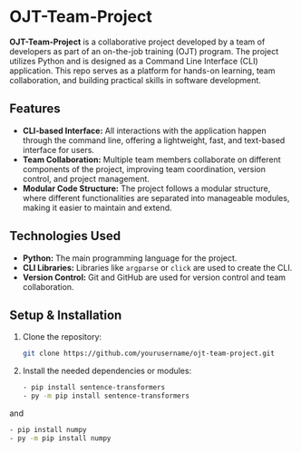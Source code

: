 ﻿# OJT-Team-Project

**OJT-Team-Project** is a collaborative project developed by a team of developers as part of an on-the-job training (OJT) program. The project utilizes Python and is designed as a Command Line Interface (CLI) application. This repo serves as a platform for hands-on learning, team collaboration, and building practical skills in software development.

## Features

- **CLI-based Interface:** All interactions with the application happen through the command line, offering a lightweight, fast, and text-based interface for users.
- **Team Collaboration:** Multiple team members collaborate on different components of the project, improving team coordination, version control, and project management.
- **Modular Code Structure:** The project follows a modular structure, where different functionalities are separated into manageable modules, making it easier to maintain and extend.

## Technologies Used

- **Python:** The main programming language for the project.
- **CLI Libraries:** Libraries like `argparse` or `click` are used to create the CLI.
- **Version Control:** Git and GitHub are used for version control and team collaboration.

## Setup & Installation

1. Clone the repository:
   ```bash
   git clone https://github.com/yourusername/ojt-team-project.git
2. Install the needed dependencies or modules:
   ```bash
   - pip install sentence-transformers
   - py -m pip install sentence-transformers
and
   ```bash
   - pip install numpy
   - py -m pip install numpy
